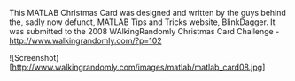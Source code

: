 This MATLAB Christmas Card was designed and written by the guys behind the, sadly now defunct, MATLAB Tips and Tricks website, BlinkDagger. It was submitted to the 2008 WAlkingRandomly Christmas Card Challenge - http://www.walkingrandomly.com/?p=102

![Screenshot)[http://www.walkingrandomly.com/images/matlab/matlab_card08.jpg]
